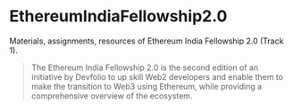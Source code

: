 # EthereumIndiaFellowship2.0

Materials, assignments, resources of Ethereum India Fellowship 2.0 (Track 1).

> The Ethereum India Fellowship 2.0 is the second edition of an initiative by Devfolio to up skill Web2 developers and enable them to make the transition to Web3 using Ethereum, while providing a comprehensive overview of the ecosystem.
